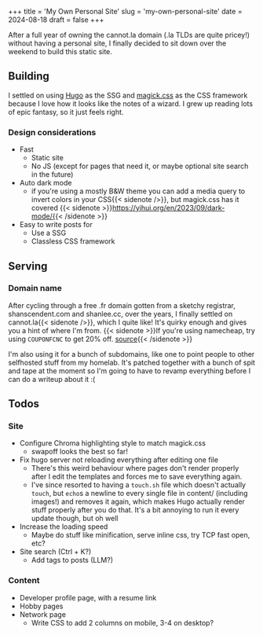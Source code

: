 +++
title = 'My Own Personal Site'
slug = 'my-own-personal-site'
date = 2024-08-18
draft = false
+++

After a full year of owning the cannot.la domain (.la TLDs are quite pricey!) without having a personal site, I finally decided to sit down over the weekend to build this static site.

## Building
I settled on using [Hugo](https://gohugo.io/) as the SSG and [magick.css](https://css.winterveil.net/) as the CSS framework because I love how it looks like the notes of a wizard. I grew up reading lots of epic fantasy, so it just feels right.

### Design considerations
- Fast
  - Static site
  - No JS (except for pages that need it, or maybe optional site search in the future)
- Auto dark mode 
  - if you're using a mostly B&W theme you can add a media query to invert colors in your CSS{{< sidenote />}}, but magick.css has it covered {{< sidenote >}}https://yihui.org/en/2023/09/dark-mode/{{< /sidenote >}}
- Easy to write posts for
  - Use a SSG
  - Classless CSS framework

## Serving
### Domain name
After cycling through a free .fr domain gotten from a sketchy registrar, shanscendent.com and shanlee.cc, over the years, I finally settled on cannot.la{{< sidenote />}}, which I quite like! It's quirky enough and gives you a hint of where I'm from. {{< sidenote >}}If you're using namecheap, try using `COUPONFCNC` to get 20% off. [source](https://www.reddit.com/r/NameCheap/comments/11ygx2r/namecheap_coupon_20_off_permanent_code_couponfcnc/){{< /sidenote >}}

I'm also using it for a bunch of subdomains, like one to point people to other selfhosted stuff from my homelab. It's patched together with a bunch of spit and tape at the moment so I'm going to have to revamp everything before I can do a writeup about it :(

## Todos
### Site
- Configure Chroma highlighting style to match magick.css
  - swapoff looks the best so far!
- Fix hugo server not reloading everything after editing one file
  - There's this weird behaviour where pages don't render properly after I edit the templates and forces me to save everything again.
  - I've since resorted to having a `touch.sh` file which doesn't actually `touch`, but `echo`s a newline to every single file in content/ (including images!) and removes it again, which makes Hugo actually render stuff properly after you do that. It's a bit annoying to run it every update though, but oh well
- Increase the loading speed
  - Maybe do stuff like minification, serve inline css, try TCP fast open, etc?
- Site search (Ctrl + K?)
  - Add tags to posts (LLM?)
### Content
- Developer profile page, with a resume link
- Hobby pages
- Network page
  - Write CSS to add 2 columns on mobile, 3-4 on desktop?
